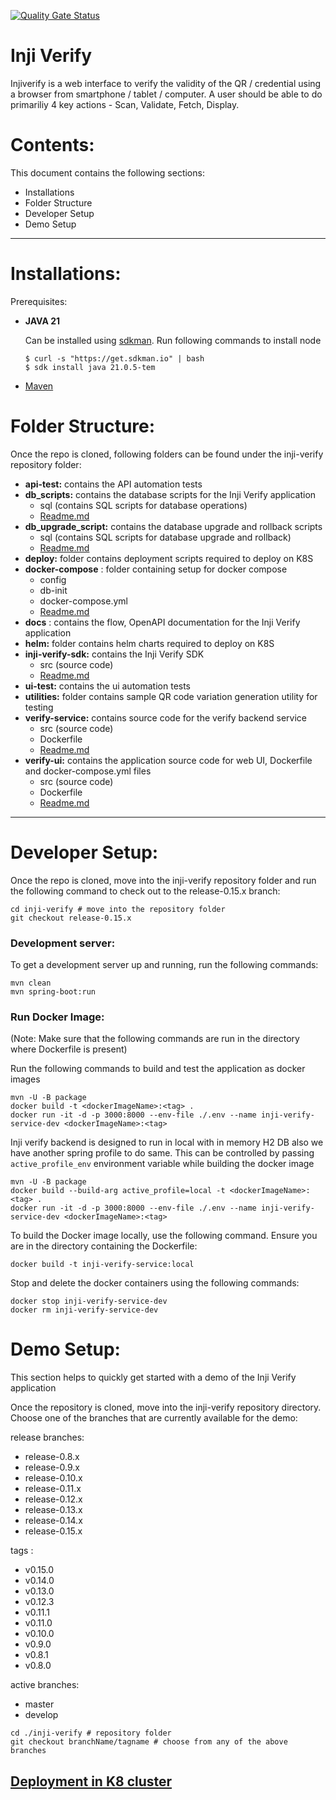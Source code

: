 [![Quality Gate Status](https://sonarcloud.io/api/project_badges/measure?branch=master&project=mosip_inji-verify=alert_status)](https://sonarcloud.io/dashboard?branch=master&id=mosip_inji-verify)
# Inji Verify

Injiverify is a web interface to verify the validity of the QR / credential using a browser from smartphone / tablet / computer. A user should be able to do primariliy 4 key actions - Scan, Validate, Fetch, Display.

# Contents:

This document contains the following sections:

- Installations
- Folder Structure
- Developer Setup
- Demo Setup

---

# Installations:

Prerequisites:

- **JAVA 21**

  Can be installed using [sdkman](https://sdkman.io/). Run following commands to install node

  ```shell
  $ curl -s "https://get.sdkman.io" | bash
  $ sdk install java 21.0.5-tem
  ```
- [Maven](https://maven.apache.org/install.html) 

# Folder Structure:

Once the repo is cloned, following folders can be found under the inji-verify repository folder:

- **api-test:** contains the API automation tests
- **db_scripts:** contains the database scripts for the Inji Verify application
  - sql (contains SQL scripts for database operations)
  - [Readme.md](./db_scripts/README.md)
- **db_upgrade_script:** contains the database upgrade and rollback scripts
  - sql (contains SQL scripts for database upgrade and rollback)
  - [Readme.md](./db_upgrade_script/README.md)
- **deploy:** folder contains deployment scripts required to deploy on K8S
- **docker-compose** : folder containing setup for docker compose
  - config
  - db-init
  - docker-compose.yml
  - [Readme.md](./docker-compose/README.md)
- **docs** : contains the flow, OpenAPI documentation for the Inji Verify application
- **helm:** folder contains helm charts required to deploy on K8S
- **inji-verify-sdk:** contains the Inji Verify SDK
  - src (source code)
  - [Readme.md](./inji-verify-sdk/README.md)
- **ui-test:** contains the ui automation tests
- **utilities:** folder contains sample QR code variation generation utility for testing
- **verify-service:** contains source code for the verify backend service
  - src (source code)
  - Dockerfile
  - [Readme.md](./verify-service/README.md)
- **verify-ui:** contains the application source code for web UI, Dockerfile and docker-compose.yml files
  - src (source code)
  - Dockerfile
  - [Readme.md](./verify-ui/README.md)
---

# Developer Setup:

Once the repo is cloned, move into the inji-verify repository folder and run the following command to check out to the release-0.15.x branch:

```shell
cd inji-verify # move into the repository folder
git checkout release-0.15.x
```

### Development server:

To get a development server up and running, run the following commands:

```shell
mvn clean
mvn spring-boot:run
```

### Run Docker Image:

(Note: Make sure that the following commands are run in the directory where Dockerfile is present)

Run the following commands to build and test the application as docker images

```shell
mvn -U -B package
docker build -t <dockerImageName>:<tag> .
docker run -it -d -p 3000:8000 --env-file ./.env --name inji-verify-service-dev <dockerImageName>:<tag>
```

Inji verify backend is designed to run in local with in memory H2 DB also we have another spring profile to do same. This can
be controlled by passing `active_profile_env` environment variable while building the docker image

```shell
mvn -U -B package
docker build --build-arg active_profile=local -t <dockerImageName>:<tag> .
docker run -it -d -p 3000:8000 --env-file ./.env --name inji-verify-service-dev <dockerImageName>:<tag>
```

To build the Docker image locally, use the following command. Ensure you are in the directory containing the Dockerfile:

```shell
docker build -t inji-verify-service:local
```

Stop and delete the docker containers using the following commands:

```shell
docker stop inji-verify-service-dev
docker rm inji-verify-service-dev
```

# Demo Setup:

This section helps to quickly get started with a demo of the Inji Verify application

Once the repository is cloned, move into the inji-verify repository directory.
Choose one of the branches that are currently available for the demo:

release branches:
- release-0.8.x
- release-0.9.x
- release-0.10.x
- release-0.11.x
- release-0.12.x
- release-0.13.x
- release-0.14.x
- release-0.15.x

tags : 
- v0.15.0
- v0.14.0
- v0.13.0
- v0.12.3
- v0.11.1
- v0.11.0
- v0.10.0
- v0.9.0
- v0.8.1
- v0.8.0

active branches:
- master
- develop

```shell
cd ./inji-verify # repository folder
git checkout branchName/tagname # choose from any of the above branches
```

## [Deployment in K8 cluster](deploy/README.md)

